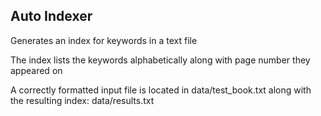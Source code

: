 <h2>Auto Indexer</h2>

Generates an index for keywords in a text file

The index lists the keywords alphabetically along with page number they
appeared on

A correctly formatted input file is located in data/test_book.txt along with the resulting index: data/results.txt

